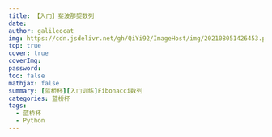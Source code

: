 ```yaml
---
title: 【入门】斐波那契数列
date: 
author: galileocat
img: https://cdn.jsdelivr.net/gh/QiYi92/ImageHost/img/202108051426453.png
top: true
cover: true
coverImg: 
password: 
toc: false
mathjax: false
summary: [蓝桥杯][入门训练]Fibonacci数列
categories: 蓝桥杯
tags:
  - 蓝桥杯
  - Python
---
```

